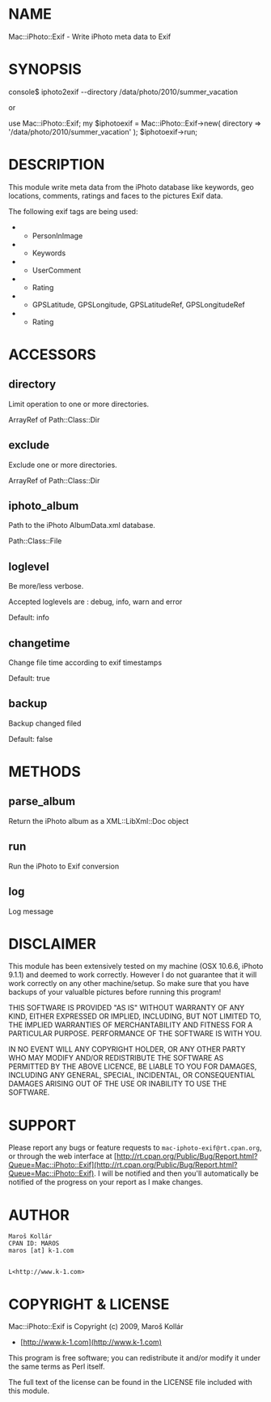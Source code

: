 # NAME 

Mac::iPhoto::Exif - Write iPhoto meta data to Exif

# SYNOPSIS

 console$ iphoto2exif --directory /data/photo/2010/summer_vacation

or

 use Mac::iPhoto::Exif;
 my $iphotoexif = Mac::iPhoto::Exif->new(
    directory   => '/data/photo/2010/summer_vacation'
 );
 $iphotoexif->run;

# DESCRIPTION

This module write meta data from the iPhoto database like keywords, 
geo locations, comments, ratings and faces to the pictures Exif data.

The following exif tags are being used:

- * PersonInImage

- * Keywords

- * UserComment

- * Rating

- * GPSLatitude, GPSLongitude, GPSLatitudeRef, GPSLongitudeRef

- * Rating

# ACCESSORS

## directory

Limit operation to one or more directories. 

ArrayRef of Path::Class::Dir

## exclude

Exclude one or more directories.

ArrayRef of Path::Class::Dir

## iphoto_album

Path to the iPhoto AlbumData.xml database.

Path::Class::File

## loglevel

Be more/less verbose. 

Accepted loglevels are : debug, info, warn and error

Default: info

## changetime

Change file time according to exif timestamps

Default: true

## backup

Backup changed filed

Default: false

# METHODS

## parse_album

Return the iPhoto album as a XML::LibXml::Doc object

## run

Run the iPhoto to Exif conversion

## log

Log message

# DISCLAIMER

This module has been extensively tested on my machine (OSX 10.6.6,
iPhoto 9.1.1) and deemed to work correctly. However I do not guarantee that
it will work correctly on any other machine/setup. So make sure that you have
backups of your valualble pictures before running this program!

THIS SOFTWARE IS PROVIDED "AS IS" WITHOUT WARRANTY OF ANY KIND, EITHER
EXPRESSED OR IMPLIED, INCLUDING, BUT NOT LIMITED TO, THE IMPLIED WARRANTIES
OF MERCHANTABILITY AND FITNESS FOR A PARTICULAR PURPOSE. PERFORMANCE OF THE
SOFTWARE IS WITH YOU.

IN NO EVENT WILL ANY COPYRIGHT HOLDER, OR ANY OTHER PARTY WHO MAY MODIFY
AND/OR REDISTRIBUTE THE SOFTWARE AS PERMITTED BY THE ABOVE LICENCE, BE LIABLE
TO YOU FOR DAMAGES, INCLUDING ANY GENERAL, SPECIAL, INCIDENTAL, OR
CONSEQUENTIAL DAMAGES ARISING OUT OF THE USE OR INABILITY TO USE THE SOFTWARE.

# SUPPORT

Please report any bugs or feature requests to 
`mac-iphoto-exif@rt.cpan.org`, or through the web interface at
[http://rt.cpan.org/Public/Bug/Report.html?Queue=Mac::iPhoto::Exif](http://rt.cpan.org/Public/Bug/Report.html?Queue=Mac::iPhoto::Exif).
I will be notified and then you'll automatically be notified of the progress 
on your report as I make changes.

# AUTHOR

    Maroš Kollár
    CPAN ID: MAROS
    maros [at] k-1.com
    

    L<http://www.k-1.com>

# COPYRIGHT & LICENSE

Mac::iPhoto::Exif is Copyright (c) 2009, Maroš Kollár 
- [http://www.k-1.com](http://www.k-1.com)

This program is free software; you can redistribute it and/or modify it under 
the same terms as Perl itself.

The full text of the license can be found in the
LICENSE file included with this module.